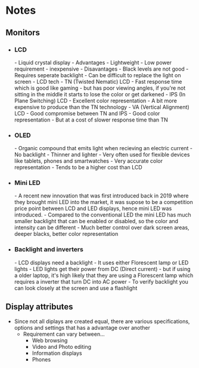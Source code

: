 <h1>Notes</h1>

 <h2>Monitors</h2>

 -  <h3>LCD</h3> 
     - Liquid crystal display
     - Advantages
        - Lightweight
        - Low power requirement
        - inexpensive
     - Disavantages
        - Black levels are not good
        - Requires seperate backlight
        - Can be difficult to replace the light on screen
     - LCD tech
        - TN (Twisted Nematic) LCD
            - Fast response time which is good like gaming
            - but has poor viewing angles, if you're not sitting in the middle it starts to lose the color or get darkened
        - IPS (In Plane Switching) LCD
            - Excellent color representation
            - A bit more expensive to produce than the TN technology
        - VA (Vertical Alignment) LCD
            - Good compromise between TN and IPS
            - Good color representation
            - But at a cost of slower response time than TN
    

 -  <h3>OLED</h3> 
     - Organic compound that emits light when recieving an electric current
     - No backlight
     - Thinner and lighter
     - Very often used for flexible devices like tablets, phones and smartwatches
     - Very accurate color representation
     - Tends to be a higher cost than LCD 

 -  <h3>Mini LED</h3> 
     - A recent new innovation that was first introduced back in 2019 where they brought mini LED into the market, it was supose to be a competition price point between LCD and LED displays, hence mini LED was introduced.
        - Compared to the conventional LED the mini LED has much smaller backlight that can be enabled or disabled, so the color and intensity can be different
        - Much better control over dark screen areas, deeper blacks, better color representation

 -  <h3>Backlight and inverters</h3> 
     - LCD displays need a backlight
     - It uses either Florescent lamp or LED lights
        - LED lights get their power from DC (Direct current)
        - but if using a older laptop, it's high likely that they are using a Florescent lamp which requires a inverter that turn DC into AC power
    - To verify backlight you can look closely at the screen and use a flashlight
 
 <h2>Display attributes</h2>

 - Since not all diplays are created equal, there are various specifications, options and settings that has a advantage over another
    - Requirement can vary between...
        - Web browsing
        - Video and Photo editing
        - Information displays
        - Phones
